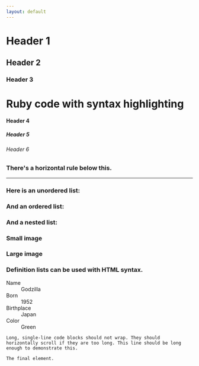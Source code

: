 ```yaml
---
layout: default
---
```




# [](#header-1)Header 1

## [](#header-2)Header 2

### [](#header-3)Header 3


# Ruby code with syntax highlighting

#### [](#header-4)Header 4
##### [](#header-5)Header 5


###### [](#header-6)Header 6

### There's a horizontal rule below this.

* * *

### Here is an unordered list:


### And an ordered list:


### And a nested list:

### Small image


### Large image




### Definition lists can be used with HTML syntax.

<dl>
<dt>Name</dt>
<dd>Godzilla</dd>
<dt>Born</dt>
<dd>1952</dd>
<dt>Birthplace</dt>
<dd>Japan</dd>
<dt>Color</dt>
<dd>Green</dd>
</dl>

```
Long, single-line code blocks should not wrap. They should horizontally scroll if they are too long. This line should be long enough to demonstrate this.
```

```
The final element.
```
